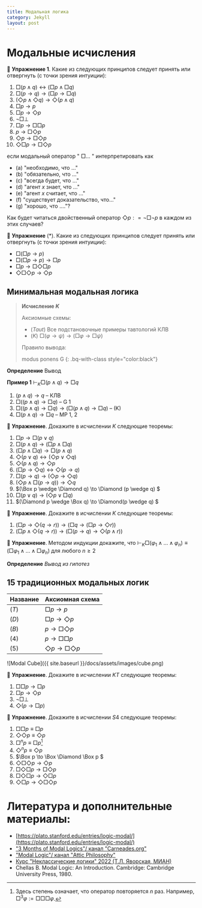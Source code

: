 ```yaml
---
title: Модальная логика
category: Jekyll
layout: post
---
```


# Модальные исчисления

:blue_book: **Упражнение 1**. Какие из следующих принципов следует принять или отвергнуть (с точки зрения интуиции):
1. $\Box (p \wedge q) \leftrightarrow (\Box p \wedge \Box q)$
2. $\Box (p \to q) \to (\Box p \to \Box q)$
3. $(\Diamond p \wedge \Diamond q) \to \Diamond (p \wedge q)$
4. $\Box p \to p$
5. $\Box p \to \Diamond p$
6. $\neg \Box \bot$	
7. $\Box p \to \Box \Box p$
8. $p \to \Box \Diamond p$
9. $\Diamond p \to \Box \Diamond p$
10. $\Diamond \Box p \to \Box \Diamond p$

если модальный оператор \" $\Box \dots$ \" интерпретировать как
- (a) "необходимо, что ..."
- (b) "обязательно, что ..."
- (с) "всегда будет, что ..."
- (d) "агент $x$ знает, что ..."
- (e) "агент $x$ считает, что ..."
- (f) "существует доказательство, что..."
- (g) "хорошо, что ...."? 

Как будет читаться двойственный оператор $\Diamond p: = \neg \Box \neg p$ в каждом из этих случаев?

:blue_book: **Упражнение** (\*). Какие из следующих принципов следует принять или отвергнуть (с точки зрения интуиции):
- $\Box (\Box p \to p)$
- $\Box (\Box p \to p) \to \Box p$
- $\Box p \to \Box \Diamond \Box p$
- $\Diamond \Box \Diamond p \to \Diamond p$

## Минимальная модальная логика

> **Исчисление $K$** <a name="K"></a>
> 
> Аксиомные схемы:
> * ($Taut$) Все подстановочные примеры тавтологий КЛВ
> * ($K$) $\Box (\varphi \to \psi) \to (\Box \varphi \to \Box \psi)$
>
> Правило вывода:
>  
>  modus ponens	
>  G
{: .bq-with-class style="color:black"}

**Определение** Вывод 

**Пример 1**  $\vdash_{K} \Box (p \wedge q) \to \Box q$   
 1. $(p \wedge q) \to q$ – КЛВ  
 2. $\Box ((p \wedge q) \to \Box q)$ – G 1 
 3. $\Box ((p \wedge q) \to \Box q) \to (\Box (p \wedge q) \to \Box q)$ – (K) 
 4. $\Box (p \wedge q) \to \Box q$ – MP 1, 2

:blue_book: **Упражнение**. Докажите в исчислении $K$ следующие теоремы:
1. $\Box p \to \Box (p \vee q)$
2. $\Box (p \wedge q) \to (\Box p \wedge \Box q)$
3. $(\Box p \wedge \Box q) \to \Box (p \wedge q)$
4. $\Diamond (p \lor q) \leftrightarrow (\Diamond p \vee \Diamond q)$
5. $\Diamond (p \wedge q) \to \Diamond p$
6. $(\Box p \to \Diamond q) \leftrightarrow \Diamond (p \to q)$
7. $\Box (p \to q) \to (\Diamond p \to \Diamond q)$
8. $(\Diamond p \wedge \Box (p \to q)) \to \Diamond q$
9. $(\Box p \wedge \Diamond q) \to \Diamond (p \wedge q) $
10. $\Box (p \vee q) \to (\Diamond p \vee \Box q)$ 
11. $(\Diamond p \wedge \Box q) \to \Diamond(p \wedge q) $

:blue_book: **Упражнение**. Докажите в исчислении $K$ следующие теоремы:
1. $(\Box p \to \Diamond (q \to r)) \to (\Box q \to (\Box p \to \Diamond r))$
2. $(\Box p \wedge \Diamond (q \to r)) \to (\Box (p \to q ) \to  \Diamond (p \wedge r))$

:blue_book: **Упражнение**. Методом индукции докажите, что 
$\vdash_{K} \Box (\varphi_1 \wedge \dots \wedge \varphi_n) \equiv (\Box \varphi_1 \wedge \dots \wedge \Box \varphi_n)$ для любого $n \geq 2$


**Определение**  *Вывод из гипотез*

## 15 традиционных модальных логик


| Название  | Аксиомная схема                  |
|-----------|----------------------------------|
| $(T)$     | $\Box p \to p$                    |
| $(D)$     | $\Box p \to \Diamond p$           |
| $(B)$     | $p \to \Box \Diamond p$          |
| $(4)$     | $p \to \Box \Box p$              |
| $(5)$     | $\Diamond p \to \Box \Diamond p$ |


![Modal Cube]({{ site.baseurl }}/docs/assets/images/cube.png)

:blue_book: **Упражнение**. Докажите в исчислении $KT$ следующие теоремы:
1. $\Box \Box p \to \Box p$
2. $\Box p \to \Diamond p$
3. $\neg \Box \bot$
4. $\Diamond (p \to \Box p)$

:blue_book: **Упражнение**. Докажите в исчислении $S4$ следующие теоремы:
1. $\Box \Box p \equiv \Box p$
2. $\Diamond \Diamond p \equiv \Diamond p$
3. $\Box^n p \equiv \Box p$[^1] 
4. $\Diamond^n p \equiv \Diamond p$
5. $\Box p \to \Box \Diamond \Box p $
6. $\Diamond \Box \Diamond p \to \Diamond p$
7. $\Box \Diamond \Box p \to \Box \Diamond p$
8. $\Box \Diamond \Box p \to \Diamond \Box p$
9. $\Diamond \Box p \to \Diamond \Box \Diamond p$

[^1]: Здесь степень означает, что оператор повторяется $n$ раз. Например, $\Box^3 \varphi:= \Box \Box \Box \varphi$.

# Литература и дополнительные материалы:
- [https://plato.stanford.edu/entries/logic-modal/](https://plato.stanford.edu/entries/logic-modal/)
- ["3 Months of Modal Logics"/ канал "Carneades.org"](https://www.youtube.com/playlist?list=PLz0n_SjOttTfP_liEHPNCzvESZsh5eirP)
- ["Modal Logic"/ канал "Attic Philosophy"](https://www.youtube.com/watch?v=_kZLnqsIuMo&list=PLwSlKSRwxX0qXTZKnIT7l4_YAIWpJcZJ9)
- [Курс "Неклассические логики" 2022 (Т.Л. Яворская, МИАН)](https://www.mathnet.ru/php/conference.phtml?option_lang=rus&eventID=31&confid=2080)
- Chellas B. Modal Logic: An Introduction. Cambridge: Cambridge University Press, 1980.
